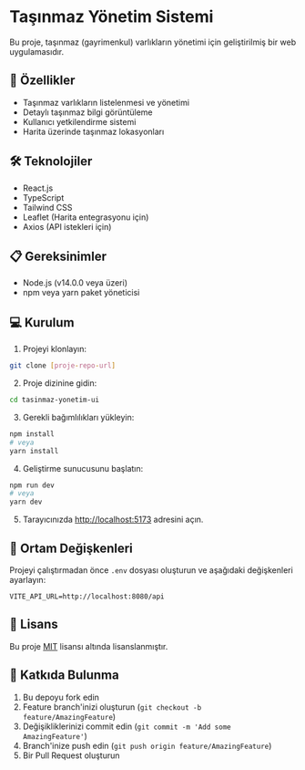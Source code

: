 # Taşınmaz Yönetim Sistemi

Bu proje, taşınmaz (gayrimenkul) varlıkların yönetimi için geliştirilmiş bir web uygulamasıdır.

## 🚀 Özellikler

- Taşınmaz varlıkların listelenmesi ve yönetimi
- Detaylı taşınmaz bilgi görüntüleme
- Kullanıcı yetkilendirme sistemi
- Harita üzerinde taşınmaz lokasyonları

## 🛠️ Teknolojiler

- React.js
- TypeScript
- Tailwind CSS
- Leaflet (Harita entegrasyonu için)
- Axios (API istekleri için)

## 📋 Gereksinimler

- Node.js (v14.0.0 veya üzeri)
- npm veya yarn paket yöneticisi

## 💻 Kurulum

1. Projeyi klonlayın:
```bash
git clone [proje-repo-url]
```

2. Proje dizinine gidin:
```bash
cd tasinmaz-yonetim-ui
```

3. Gerekli bağımlılıkları yükleyin:
```bash
npm install
# veya
yarn install
```

4. Geliştirme sunucusunu başlatın:
```bash
npm run dev
# veya
yarn dev
```

5. Tarayıcınızda [http://localhost:5173](http://localhost:5173) adresini açın.

## 🔧 Ortam Değişkenleri

Projeyi çalıştırmadan önce `.env` dosyası oluşturun ve aşağıdaki değişkenleri ayarlayın:

```env
VITE_API_URL=http://localhost:8080/api
```

## 📝 Lisans

Bu proje [MIT](LICENSE) lisansı altında lisanslanmıştır.

## 👥 Katkıda Bulunma

1. Bu depoyu fork edin
2. Feature branch'inizi oluşturun (`git checkout -b feature/AmazingFeature`)
3. Değişikliklerinizi commit edin (`git commit -m 'Add some AmazingFeature'`)
4. Branch'inize push edin (`git push origin feature/AmazingFeature`)
5. Bir Pull Request oluşturun 